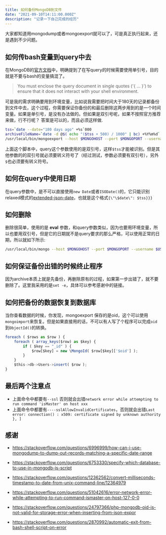```yaml
---
title: 如何备份MongoDB到文件
date: "2021-09-10T14:11:00.000Z"
description: "记录一下自己完成的经历"
---
```


大家都知道用mongodump或者mongoexport就可以了，可是真正执行起来，还是遇到不少问题。

## 如何传bash变量到query中去

在MongoDB的[官方文档](https://docs.mongodb.com/v4.2/reference/program/mongoexport/)中，明确提到了在写query的时候需要使用单引号，目的就是不要与bash的变量搞混了。

>You must enclose the query document in single quotes ('{ ... }') to ensure that it does not interact with your shell environment.

可是我的需求明确要用到环境变量，比如说我需要把时间大于180天的记录都备份到文件中去，这个过程，你需要保证你备份的和最后删除这两步用到的是一个时间变量。如果是单引号，是没有办法做的。但如果是双引号呢，如果不按照官方推荐来做，行不行呢？ 答案是可以的，而且必须这样做.

```bash
tss=`date --date="180 days ago" +%s`000
archiveFileName=`date -d @$( echo "($tss + 500) / 1000" | bc) +%Y%m%d`.json
/usr/local/bin/mongoexport --host $MONGOHOST --port $MONGOPORT --username $USER --password $PWD --authenticationDatabase admin --authenticationMechanism SCRAM-SHA-256 --db xxxArchive --ssl --collection=TradeArchive --query="{\"endDate\": {\"\$lt\": {\"\$date\": $tss}}}" --out=$QUATTRO_DATA/archive/tradeJsonData/$archiveFileName
```

上面这个脚本中，query这个参数使用的是双引号，这样`$tss`才能被识别。但是其他参数的的双引号就必须要转义符号了（经过测试，参数必须要有双引号），另外`$`也必须要有转义符号。

## 如何在query中使用日期

在query参数中，是不可以直接使用`new Date`或者`ISODate()`的，它只能识别relaxed模式的[extended-json-date](https://docs.mongodb.com/v4.2/reference/mongodb-extended-json/#extended-json-date)，也就是这个格式`{\"\$date\": $tss}}}`

## 如何删除

删除很简单，使用的是 **eval** 参数，和query参数类似，因为也要用环境变量，所以也要用双引号，但是它的日期就不是query要求的那么严格，可以使用正常的日期，所以就如下所示:

```bash
/usr/local/bin/mongo --host $MONGOHOST --port $MONGOPORT --username $USER --password $PWD --authenticationDatabase admin --authenticationMechanism SCRAM-SHA-256 --ssl cvaArchive  --eval "db.XXXArchive.deleteMany({\"endDate\": {\"\$lt\": new Date($tss)}})"
```

## 如何保证备份出错的时候终止程序

因为archive本质上就是先备份，再删除原有的过程，如果第一步出错了，就不要删除了。这里我采用的是`set -e`，具体可以参考感谢中的链接。

## 如何把备份的数据恢复到数据库

当你查看数据的时候，你发现，mongoexport 保存的是oid，这个可以使用`mongoimport`来恢复。但是如果直接用的话，不可以有人写了个程序可以完成`oid`到`ObjectId()`的转换。

```javascript
foreach ( $rows as $row ) {
    foreach ( array_keys($row) as $key) {
        if ( $key == "_id" ) {
            $row[$key] = new \MongoId( $row[$key]['$oid'] );
        }
    }
    $this->db->Users->insert( $row );
}
```

## 最后两个注意点

* 上面命令中都要有`--ssl` 否则就会出错`network error while attempting to run command 'isMaster' on host xxx`
* 上面命令中都要有`----sslAllowInvalidCertificates`，否则就会出错`Last error: connection() : x509: certificate signed by unknown authority }, ]`

## 感谢

* https://stackoverflow.com/questions/6996999/how-can-i-use-mongodump-to-dump-out-records-matching-a-specific-date-range

* https://stackoverflow.com/questions/6753330/specify-which-database-to-use-in-mongodb-js-script

* https://stackoverflow.com/questions/12362562/convert-milliseconds-timestamp-to-date-from-unix-command-line/12364979

* https://stackoverflow.com/questions/51042616/error-network-error-while-attempting-to-run-command-ismaster-on-host-127-0-0

* https://stackoverflow.com/questions/24797366/php-mongodb-oid-is-not-valid-for-storage-error-when-inserting-from-json-expor

* https://stackoverflow.com/questions/2870992/automatic-exit-from-bash-shell-script-on-error
